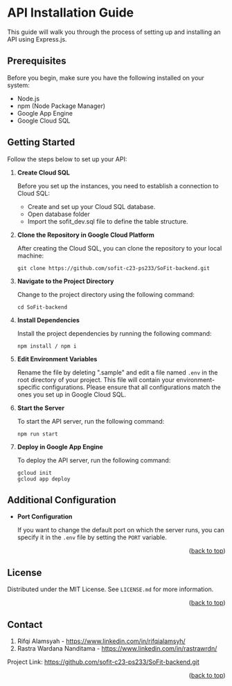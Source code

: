 # API Installation Guide

This guide will walk you through the process of setting up and installing an API using Express.js.

## Prerequisites

Before you begin, make sure you have the following installed on your system:

- Node.js
- npm (Node Package Manager)
- Google App Engine
- Google Cloud SQL

## Getting Started

Follow the steps below to set up your API:
1. **Create Cloud SQL**

   Before you set up the instances, you need to establish a connection to Cloud SQL:
   - Create and set up your Cloud SQL database.
   - Open database folder
   - Import the sofit_dev.sql file to define the table structure.

2. **Clone the Repository in Google Cloud Platform**

   After creating the Cloud SQL, you can clone the repository to your local machine:

   ```
   git clone https://github.com/sofit-c23-ps233/SoFit-backend.git
   ```

2. **Navigate to the Project Directory**

   Change to the project directory using the following command:

   ```
   cd SoFit-backend
   ```

3. **Install Dependencies**

   Install the project dependencies by running the following command:

   ```
   npm install / npm i
   ```

4. **Edit Environment Variables**

   Rename the file by deleting ".sample" and edit a file named `.env` in the root directory of your project. This file will contain your environment-specific configurations. Please ensure that all configurations match the ones you set up in Google Cloud SQL.
5. **Start the Server**

   To start the API server, run the following command:

   ```
   npm run start
   ```

6. **Deploy in Google App Engine**

   To deploy the API server, run the following command:

   ```
   gcloud init
   gcloud app deploy

   ```

## Additional Configuration

- **Port Configuration**

  If you want to change the default port on which the server runs, you can specify it in the `.env` file by setting the `PORT` variable.

<p align="right">(<a href="#readme-top">back to top</a>)</p>

<!-- LICENSE -->
## License

Distributed under the MIT License. See `LICENSE.md` for more information.

<p align="right">(<a href="#readme-top">back to top</a>)</p>



<!-- CONTACT -->
## Contact

1. Rifqi Alamsyah - https://www.linkedin.com/in/rifqialamsyh/
2. Rastra Wardana Nanditama - https://www.linkedin.com/in/rastrawrdn/

Project Link: https://github.com/sofit-c23-ps233/SoFit-backend.git

<p align="right">(<a href="#readme-top">back to top</a>)</p>







<!-- MARKDOWN LINKS & IMAGES -->
<!-- https://www.markdownguide.org/basic-syntax/#reference-style-links -->
[license-shield]: https://img.shields.io/github/license/facronactz/teko.svg?style=for-the-badge
[license-url]: https://github.com/facronactz/teko/blob/master/LICENSE.txt
[linkedin-shield]: https://img.shields.io/badge/-LinkedIn-black.svg?style=for-the-badge&logo=linkedin&colorB=555
[linkedin-url]: https://linkedin.com/in/othneildrew
[Git.com]: https://img.shields.io/badge/GIT-E44C30?style=for-the-badge&logo=git&logoColor=white
[Git-url]: https://git-scm.com/
[GitHub.com]: https://img.shields.io/badge/GitHub-100000?style=for-the-badge&logo=github&logoColor=white
[GitHub-url]: https://github.com
[VSCode.com]: https://img.shields.io/badge/VSCode-0078D4?style=for-the-badge&logo=visual%20studio%20code&logoColor=white
[VSCode-url]: https://code.visualstudio.com/
